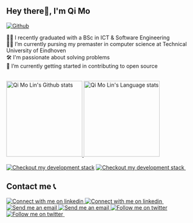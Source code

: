 ## Hey there👋, I'm Qi Mo

[![Github](https://img.shields.io/github/followers/qimolin?label=Follow&style=social)](https://github.com/qimolin)

👨‍🎓 I recently graduated with a BSc in ICT & Software Engineering
<br/>
👨‍💻 I’m currently pursing my premaster in computer science at Technical University of Eindhoven
<br/>
🛠️ I'm passionate about solving problems
<br/>
🌱 I’m currently getting started in contributing to open source

<div align="left"> 
<br/>
</a>
<a href="https://github.com/anuraghazra/github-readme-stats">
<img height=200 src="https://github-readme-stats-git-master-rstaa-rickstaa.vercel.app/api?username=qimolin&show_icons=true&count_private=true&line_height=28&hide_border=1&include_all_commits=true&card_width=450&role=OWNER,COLLABORATOR&exclude_repo=github-readme-stats&theme=calm" alt="Qi Mo Lin's Github stats" />
</a>
<a href="https://github.com/anuraghazra/github-readme-stats">
<img height=200 src="https://github-readme-stats-git-master-rstaa-rickstaa.vercel.app/api/top-langs/?username=qimolin&layout=compact&langs_count=10&hide_border=1&role=OWNER,COLLABORATOR&theme=calm" alt="Qi Mo Lin's Language stats" />
</a>
</div>

<br/>
<!-- Tech Stack -->
<!-- Light Mode -->
<a href="https://stackshare.io/qimolin9/my-stack">
<img src="https://img.shields.io/badge/tech-stack-0690fa.svg?style=for-the-badge&logo=stackshare&labelColor=000&color=3572A5#gh-light-mode-only" alt="Checkout my development stack" ></a>
<!-- Dark Mode -->
<a href="https://stackshare.io/qimolin9/my-stack#gh-dark-mode-only">
<img src="https://img.shields.io/badge/tech-stack-0690fa.svg?style=for-the-badge&logo=stackshare&labelColor=000&color=FFF#gh-dark-mode-only" alt="Checkout my development stack">
</a>
&nbsp;

## Contact me 📞
<!-- Linkedin  -->
<!-- Light Mode -->
<a href="https://www.linkedin.com/in/qi-mo-lin/#gh-light-mode-only">
<img src="https://img.shields.io/badge/LinkedIn-3572A5?style=for-the-badge&logo=linkedin&logoColor=white#gh-light-mode-only" alt="Connect with me on linkedin" >
</a>
<!-- Dark Mode -->
<a href="https://www.linkedin.com/in/qi-mo-lin/#gh-dark-mode-only">
<img src="https://img.shields.io/badge/LinkedIn-ffffff?style=for-the-badge&logo=linkedin&logoColor=0690FA#gh-dark-mode-only" alt="Connect with me on linkedin" >
</a>
&nbsp;
<!-- Email  -->
<!-- Light Mode -->
<a href="mailto:info@qimolin.com/#gh-light-mode-only">
<img src="https://img.shields.io/badge/Email-3572A5?style=for-the-badge" alt="Send me an email">
</a>
<!-- Dark Mode -->
<a href="mailto:info@qimolin.com/#gh-dark-mode-only">
<img src="https://img.shields.io/badge/Email-ffffff?style=for-the-badge" alt="Send me an email">
</a>
<!-- Dark Mo
&nbsp;
<!-- Twitter -->
<!-- Light Mode -->
<a href="https://twitter.com/intent/follow?screen_name=qimo_lin#gh-light-mode-only">
<img src="https://img.shields.io/twitter/follow/qimo_lin?style=for-the-badge&logo=twitter&labelColor=000&color=3572A5#gh-light-mode-only" alt="Follow me on twitter" >
</a>
<!-- Dark Mode -->
<a href="https://twitter.com/intent/follow?screen_name=qimo_lin#gh-dark-mode-only">
<img src="https://img.shields.io/twitter/follow/qimo_lin?style=for-the-badge&logo=twitter&labelColor=000&color=FFF#gh-dark-mode-only" alt="Follow me on twitter" >
</a>
&nbsp;
</div>
